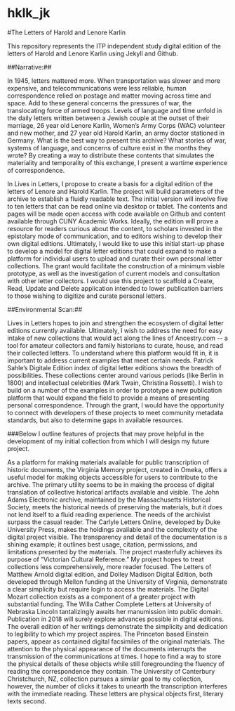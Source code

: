 # hklk_jk
#The Letters of Harold and Lenore Karlin

This repository represents the ITP independent study digital edition of the letters of Harold and Lenore Karlin using Jekyll and Github. 

##Narrative:##

In 1945, letters mattered more. When transportation was slower and more expensive, and telecommunications were less reliable, human correspondence relied on postage and matter moving across time and space. Add to these general concerns the pressures of war, the translocating force of armed troops. Levels of language and time unfold in the daily letters written between a Jewish couple at the outset of their marriage, 26 year old Lenore Karlin, Women’s Army Corps (WAC) volunteer and new mother, and 27 year old Harold Karlin, an army doctor stationed in Germany. What is the best way to present this archive? What stories of war, systems of language, and concerns of culture exist in the months they wrote? By creating a way to distribute these contents that simulates the materiality and temporality of this exchange, I present a wartime experience of correspondence.

In Lives in Letters, I propose to create a basis for a digital edition of the letters of Lenore and Harold Karlin. The project will build parameters of the archive to establish a fluidly readable text. The initial version will involve five to ten letters that can be read online via desktop or tablet. The contents and pages will be made open access with code available on Github and content available through CUNY Academic Works. Ideally, the edition will prove a resource for readers curious about the content, to scholars invested in the epistolary mode of communication, and to editors wishing to develop their own digital editions. Ultimately, I would like to use this initial start-up phase to develop a model for digital letter editions that could expand to make a platform for individual users to upload and curate their own personal letter collections. The grant would facilitate the construction of a minimum viable prototype, as well as the investigation of current models and consultation with other letter collectors. I would use this project to scaffold a Create, Read, Update and Delete application intended to lower publication barriers to those wishing to digitize and curate personal letters. 

##Environmental Scan:##

Lives in Letters hopes to join and strengthen the ecosystem of digital letter editions currently available. Ultimately, I wish to address the need for easy intake of new collections that would act along the lines of Ancestry.com -- a tool for amateur collectors and family historians to curate, house, and read their collected letters. To understand where this platform would fit in, it is important to address current examples that meet certain needs. Patrick Sahle’s Digitale Edition index of digital letter editions shows the breadth of possibilities. These collections center around various periods (like Berlin in 1800) and intellectual celebrities (Mark Twain, Christina Rossetti). I wish to build on a number of the examples in order to prototype a new publication platform that would expand the field to provide a means of presenting personal correspondence. Through the grant, I would have the opportunity to connect with developers of these projects to meet community metadata standards, but also to determine gaps in available resources.

###Below I outline features of projects that may prove helpful in the development of my initial collection from which I will design my future project.

As a platform for making materials available for public transcription of historic documents, the Virginia Memory project, created in Omeka, offers a useful model for making objects accessible for users to contribute to the archive. The primary utility seems to be in making the process of digital translation of collective historical artifacts available and visible. The John Adams Electronic archive,  maintained by the Massachusetts Historical Society, meets the historical needs of preserving the materials, but it does not lend itself to a fluid reading experience. The needs of the archivist surpass the casual reader. The Carlyle Letters Online, developed by Duke University Press, makes the holdings available and the complexity of the digital project visible. The transparency and detail of the documentation is a shining example; it outlines best usage, citation, permissions, and limitations presented by the materials. The project masterfully achieves its purpose of “Victorian Cultural Reference.” My project hopes to treat collections less comprehensively, more reader focused. The Letters of Matthew Arnold digital edition, and Dolley Madison Digital Edition, both developed through Mellon funding at the University of Virginia, demonstrate a clear simplicity but require login to access the materials. The Digital Mozart collection exists as a component of a greater project with substantial funding. The Willa Cather Complete Letters at University of Nebraska Lincoln tantalizingly awaits her manumission into public domain. Publication in 2018 will surely explore advances possible in digital editions. The overall edition of her writings demonstrate the simplicity and dedication to legibility to which my project aspires. The Princeton based Einstein papers, appear as contained digital facsimiles of the original materials. The attention to the physical appearance of the documents interrupts the transmission of the communications at times. I hope to find a way to store the physical details of these objects while still foregrounding the fluency of reading the correspondence they contain. The University of Canterbury Christchurch, NZ, collection pursues a similar goal to my collection, however, the number of clicks it takes to unearth the transcription interferes with the immediate reading. These letters are physical objects first, literary texts second.

